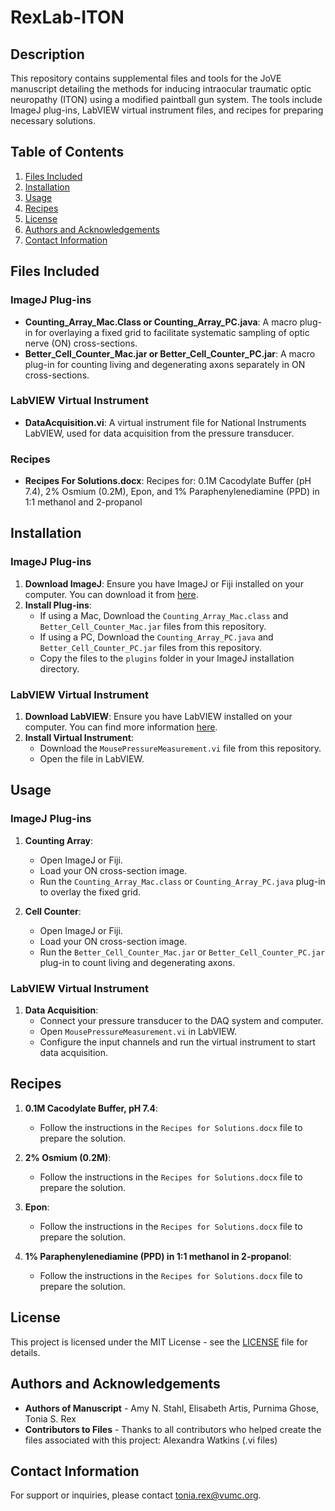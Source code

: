 # RexLab-ITON

## Description

This repository contains supplemental files and tools for the JoVE manuscript detailing the methods for inducing intraocular traumatic optic neuropathy (ITON) using a modified paintball gun system. The tools include ImageJ plug-ins, LabVIEW virtual instrument files, and recipes for preparing necessary solutions.

## Table of Contents

1. [Files Included](#files-included)
2. [Installation](#installation)
3. [Usage](#usage)
4. [Recipes](#recipes)
5. [License](#license)
6. [Authors and Acknowledgements](#authors-and-acknowledgements)
7. [Contact Information](#contact-information)

## Files Included

### ImageJ Plug-ins

- **Counting_Array_Mac.Class or Counting_Array_PC.java**: A macro plug-in for overlaying a fixed grid to facilitate systematic sampling of optic nerve (ON) cross-sections.
- **Better_Cell_Counter_Mac.jar or Better_Cell_Counter_PC.jar**: A macro plug-in for counting living and degenerating axons separately in ON cross-sections.

### LabVIEW Virtual Instrument

- **DataAcquisition.vi**: A virtual instrument file for National Instruments LabVIEW, used for data acquisition from the pressure transducer.

### Recipes

- **Recipes For Solutions.docx**: Recipes for: 0.1M Cacodylate Buffer (pH 7.4), 2% Osmium (0.2M), Epon, and 1% Paraphenylenediamine (PPD) in 1:1 methanol and 2-propanol 

## Installation

### ImageJ Plug-ins

1. **Download ImageJ**: Ensure you have ImageJ or Fiji installed on your computer. You can download it from [here](https://imagej.nih.gov/ij/download.html).
2. **Install Plug-ins**:
   - If using a Mac, Download the `Counting_Array_Mac.class` and           `Better_Cell_Counter_Mac.jar` files from this repository.
   - If using a PC, Download the `Counting_Array_PC.java` and           `Better_Cell_Counter_PC.jar` files from this repository.
   - Copy the files to the `plugins` folder in your ImageJ installation directory.

### LabVIEW Virtual Instrument

1. **Download LabVIEW**: Ensure you have LabVIEW installed on your computer. You can find more information [here](https://www.ni.com/en-us/shop/labview.html).
2. **Install Virtual Instrument**:
   - Download the `MousePressureMeasurement.vi` file from this repository.
   - Open the file in LabVIEW.

## Usage

### ImageJ Plug-ins

1. **Counting Array**:
   - Open ImageJ or Fiji.
   - Load your ON cross-section image.
   - Run the `Counting_Array_Mac.class` or `Counting_Array_PC.java` plug-in to overlay the fixed grid.

2. **Cell Counter**:
   - Open ImageJ or Fiji.
   - Load your ON cross-section image.
   - Run the `Better_Cell_Counter_Mac.jar` or `Better_Cell_Counter_PC.jar` plug-in to count living and degenerating axons.

### LabVIEW Virtual Instrument

1. **Data Acquisition**:
   - Connect your pressure transducer to the DAQ system and computer.
   - Open `MousePressureMeasurement.vi` in LabVIEW.
   - Configure the input channels and run the virtual instrument to start data acquisition.

## Recipes

1. **0.1M Cacodylate Buffer, pH 7.4**:
   - Follow the instructions in the `Recipes for Solutions.docx` file to prepare the solution.

2. **2% Osmium (0.2M)**:
     - Follow the instructions in the `Recipes for Solutions.docx` file to prepare the solution.
  
3. **Epon**:
     - Follow the instructions in the `Recipes for Solutions.docx` file to prepare the solution.
  
4. **1% Paraphenylenediamine (PPD) in 1:1 methanol in 2-propanol**:
     - Follow the instructions in the `Recipes for Solutions.docx` file to prepare the solution.

## License

This project is licensed under the MIT License - see the [LICENSE](LICENSE) file for details.

## Authors and Acknowledgements

- **Authors of Manuscript** - Amy N. Stahl, Elisabeth Artis, Purnima Ghose, Tonia S. Rex
- **Contributors to Files** - Thanks to all contributors who helped create the files associated with this project: Alexandra Watkins (.vi files) 

## Contact Information

For support or inquiries, please contact tonia.rex@vumc.org.
